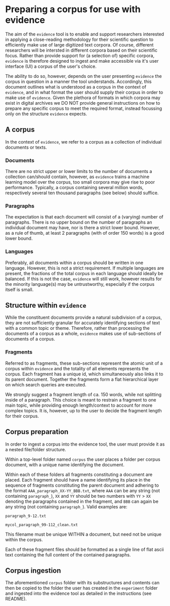 # Preparing a corpus for use with evidence

The aim of the `evidence` tool is to enable and support researchers interested in
applying a close-reading methodology for their scientific question to efficiently
make use of large digitized text corpora. Of course, different researchers will
be intersted in different corpora based on their scientific focus. Rather than
provide support for (a selection of) specific corpora, `evidence` is therefore designed
to ingest and make accessible via it's user interface (UI) a corpus of the user's choice.

The ability to do so, however, depends on the user presenting `evidence` the corpus in
question in a manner the tool understands. Accordingly, this document outlines what is
understood as a corpus in the context of `evidence`, and in what format the user should
supply their corpus in order to make use of `evidence`. Given the plethora of formats in
which corpora may exist in digital archives we DO NOT provide general instructions on
how to prepare any specific corpus to meet the required format, instead focussing only on
the structure `evidence` expects.

## A corpus

In the context of `evidence`, we refer to a corpus as a collection of individual documents
or texts.

### Documents
There are no strict upper or lower limits to the number of documents a collection
can/should contain, however, as `evidence` trains a machine learning model over the corpus,
too small corpora may give rise to poor performance. Typically, a corpus containing several
million words, respectively several ten thousand paragraphs (see below) should suffice.

### Paragraphs
The expectation is that each document will consist of a (varying) number of paragraphs.
There is no upper bound on the number of paragraphs an individual document may have, nor is there
a strict lower bound. However, as a rule of thumb, at least 2 paragraphs (with of order 150 words) is
a good lower bound.

### Languages
Preferably, all documents within a corpus should be written in one language. However, this is
not a strict requirement. If multiple languages are present, the fractions of the total corpus in
each language should ideally be balanced. If this is not the case, `evidence` will still work,
however results for the minority language(s) may be untrustworthy, especially if the corpus itself
is small.

## Structure within `evidence`

While the constituent documents provide a natural subdivision of a corpus, they are not sufficiently
granular for accurately identifying sections of text with a common topic or theme. Therefore, rather
than processing the documents of a corpus as a whole, `evidence` makes use of sub-sections of
documents of a corpus.

### Fragments
Referred to as fragments, these sub-sections represent the atomic unit of a corpus within `evidence` and
the totality of all elements represents the corpus. Each fragment has a unique id, which simultaneously also links it to its parent document. Together the fragments form a flat hierarchical layer on which search queries are executed.

We strongly suggest a fragment length of ca. 150 words, while not splitting inside of a paragraph. This choice
is meant to restrain a fragment to one main topic, while providing enough length/context to account for more
complex topics. It is, however, up to the user to decide the fragment length for their corpus.


## Corpus preparation

In order to ingest a corpus into the evidence tool, the user must provide it as a nested file/folder structure.

Within a top-level folder named `corpus` the user places a folder per corpus document, with a unique name
identifying the document.

Within each of these folders all fragments constituting a document are placed. Each
fragment should have a name identifying its place in the sequence of fragments constituting the parent document
and adhering to the format `AAA_paragraph_XX-YY_BBB.txt`, where
`AAA` can be any string (not containing `paragraph_`), `XX` and `YY` should be two numbers
with `YY` > `XX` denoting the paragraphs contained in the fragment, and `BBB` can again be any string
(not containing `paragraph_`). Valid examples are:

`paragraph_9-12.txt`

`mycol_paragraph_99-112_clean.txt`

This filename must be unique WITHIN a document, but need not be unique within the corpus.

Each of these fragment files should be formatted as a single line of flat ascii text
containing the full content of the contained paragraphs.

## Corpus ingestion
The aforementioned `corpus` folder with its substructures and contents can then be copied to the folder the
user has created in the `experiment` folder and ingested into the evidence tool as detailed in the instructions
(see README).
